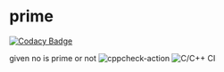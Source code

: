 # prime

[![Codacy Badge](https://api.codacy.com/project/badge/Grade/85f7a0a995fa4f18a97a45835739b1ba)](https://app.codacy.com/manual/Pavansl/prime?utm_source=github.com&utm_medium=referral&utm_content=Pavansl/prime&utm_campaign=Badge_Grade_Dashboard)

given no is prime or not
![cppcheck-action](https://github.com/Pavansl/prime/workflows/cppcheck-action/badge.svg)
![C/C++ CI](https://github.com/Pavansl/prime/workflows/C/C++%20CI/badge.svg)
